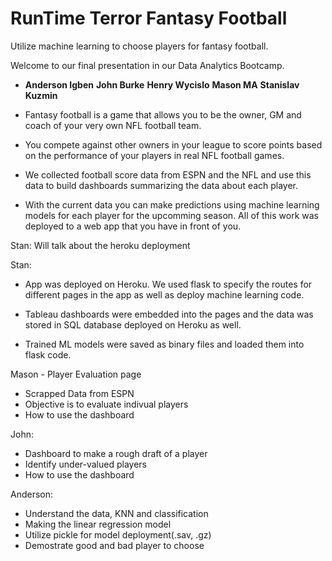 # RunTime Terror Fantasy Football

Utilize machine learning to choose players for fantasy football. 

Welcome to our final presentation in our Data Analytics Bootcamp. 

* **Anderson Igben** 
  **John Burke** 
  **Henry Wycislo** 
  **Mason MA** 
  **Stanislav Kuzmin** 

*  Fantasy football is a game that allows you to be the owner, GM and coach of your very own NFL football team.
* You compete against other owners in your league to score points based on the performance of your players in real NFL football games.
* We collected football score data from ESPN and the NFL and use this data to build dashboards summarizing the data about each player. 
* With the current data you can make predictions using machine learning models for each player for the upcomming season. All of this work was deployed to a web app that you have in front of you.

Stan: Will talk about the heroku deployment 

Stan:

* App was deployed on Heroku. We used flask to specify the routes for different pages in the app as well as deploy machine learning code. 

* Tableau dashboards were embedded into the pages and the data was stored in SQL database deployed on Heroku as well. 

* Trained ML models were saved as binary files and loaded them into flask code. 

Mason - Player Evaluation page 

* Scrapped Data from ESPN
* Objective is to evaluate indivual players 
* How to use the dashboard

John: 

* Dashboard to make a rough draft of a player
* Identify under-valued players
* How to use the dashboard 

Anderson:

* Understand the data, KNN and classification
* Making the linear regression model
* Utilize pickle for model deployment(.sav, .gz) 
* Demostrate good and bad player to choose 



